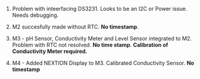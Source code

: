 1. Problem with inteerfacing DS3231. Looks to be an I2C or Power issue. Needs debugging. 

2. M2 succesfully made without RTC. **No timestamp**.

3. M3 - pH Sensor, Conductivity Meter and Level Sensor integrated to M2. Problem with RTC not resolved. **No time stamp**. **Calibration of Conductivity Meter required.**

4. M4 - Added NEXTION Display to M3. Calibrated Conductivity Sensor. **No timestamp**
